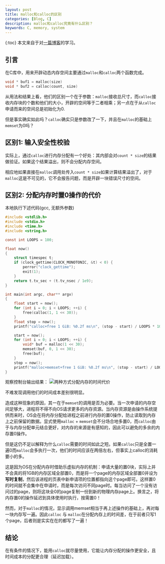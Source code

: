 ```yaml
---
layout: post
title: malloc和calloc的区别
categories: [Blog, C]
description: malloc和calloc究竟有什么区别？
keywords: C, memory, system
---
```


{:toc}
本文来自于对[一篇博客](https://vorpus.org/blog/why-does-calloc-exist/)的学习。

## 引言
在C库中，用来开辟动态内存空间主要通过`malloc`和`calloc`两个函数完成。

```c
void * buf1 = malloc(size)
void * buf2 = calloc(count, size)
```

从用法和结果上看，他们的区别一个在于参数：`malloc`接收总尺寸，而`calloc`接收内存块的个数和他们的大小，开辟的空间等于二者相乘；另一点在于从`calloc`申请而来的空间总是初始化为0.

但是事实确实如此吗？`calloc`确实只是参数改了一下，并且在`malloc`的基础上`memset`为0吗？

## 区别1: 输入安全性校验

实际上，通过`calloc`进行内存分配有一个好处：其内部会对`count * size`的结果做验证。如果这个结果溢出，则不会分配内存空间。

相应地如果直接在`malloc`调用处传入`count * size`如果计算结果溢出了，对于`malloc`这是不可见的，它不会报告问题，而是开辟一块错误尺寸的空间。

## 区别2: 分配内存时置0操作的代价

本地执行下述代码(gcc, 无额外参数)
```c
#include <stdlib.h>
#include <stdio.h>
#include <time.h>
#include <string.h>

const int LOOPS = 100;

float now()
{
    struct timespec t;
    if (clock_gettime(CLOCK_MONOTONIC, &t) < 0) {
        perror("clock_gettime");
        exit(1);
    }
    return t.tv_sec + (t.tv_nsec / 1e9);
}

int main(int argc, char** argv)
{
    float start = now();
    for (int i = 0; i < LOOPS; ++i) {
        free(calloc(1, 1 << 30));
    }
    float stop = now();
    printf("calloc+free 1 GiB: %0.2f ms\n", (stop - start) / LOOPS * 1000);

    start = now();
    for (int i = 0; i < LOOPS; ++i) {
        void* buf = malloc(1 << 30);
        memset(buf, 0, 1 << 30);
        free(buf);
    }
    stop = now();
    printf("malloc+memset+free 1 GiB: %0.2f ms\n", (stop - start) / LOOPS * 1000);
}
```

观察控制台输出结果：
![两种方式分配内存的时间代价](https://bigmaddonkey.github.io/Blog/images/blog/MallocAndCalloc/MallocAndCalloc-diff2_result.png)

不难发现调用他们的时间成本差别很明显。

造成这种现象的原因，其一在于`memset`的调用是否为必要。当一次申请的内存空间足够大，进程将不得不向OS请求更多的内存资源。当内存资源是由操作系统提供而来时，OS会在将内存分配给进程之前进行内存的置0操作，防止读取到内存上之前保留的数据。显式使用`malloc` + `memset`会不分场合地多置0，而`calloc`由于与内存分配单元结合更好，对内存的来源是有感知的，因此可以避免的多余的内存置0操作。


但是这仍不足以解释为什么`calloc`需要的时间如此之短。如果`calloc`只是全置一遍0而`malloc`会多执行一次，他们的时间应该在两倍左右，但事实上calloc的消耗要小的多。

这是因为OS在分配内存时借助乐虚拟内存的机制：申请大量的置0块，实际上并不会真的将1GB的内存区域全部置0，而是将一个page的内存区域全部置0并设为**写时复制**，然后该进程的页表中新申请项的位置都指向这个page即可。这样置0的时间就不会集中在申请时，而是每次访问不同page时。每当访问了一个没有访问过的page，则将这块全0的page复制一份到新的物理内存page上。换言之，将内存置0的操作延迟到具体使用时执行，按需置0！

然而，对于`malloc`的情况，显示调用memset相当于再上述操作的基础上，再对每一块内存写一遍。因此`calloc` 与 `malloc`在分配内存上的时间差，在于前者只写1个page，后者则是实实在在的都写了一遍！

## 结论

在有条件的情况下，能用`calloc`就尽量使用，它能让内存分配的操作更安全，且时间成本的分配更合理（延迟加载）。